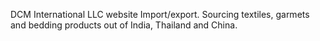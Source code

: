 DCM International LLC website
Import/export. Sourcing textiles, garmets and bedding products out of India, Thailand and China. 
